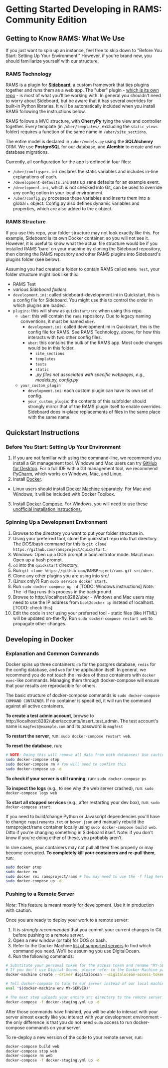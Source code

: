 # Getting Started Developing in RAMS: Community Edition

## Getting to Know RAMS: What We Use
 If you just want to spin up an instance, feel free to skip down to "Before You Start: Setting Up Your Environment." However, if you're brand new, you should familiarize yourself with our structure.

### RAMS Technology

RAMS is a plugin for [**Sideboard**](https://github.com/magfest/sideboard), a custom framework that ties plugins together and runs them as a web app. The "uber" plugin - [which is its own repo](https://github.com/RAMSProject/rams) - is most of what you'll be working with. In general you shouldn't need to worry about Sideboard, but be aware that it has several overrides for built-in Python libraries. It will be automatically included when you install RAMS following the instructions below.

 RAMS follows a MVC structure, with **CherryPy** tying the view and controller together. Every template (in `/uber/templates/`, excluding the `static_views` folder) requires a function of the same name in `/uber/site_sections`.

 The entire model is declared in `/uber/models.py` using the **SQLAlchemy** ORM. We use **PostgreSQL** for our database, and **Alembic** to create and run database migrations.

 Currently, all configuration for the app is defined in four files:
 * `/uber/configspec.ini` declares the static variables and includes in-line explanations of each.
 * `/development-defaults.ini` sets up sane defaults for an example event.
 * `/development.ini`, which is not checked into Git, can be used to override any config option in your local environment.
 * `/uber/config.py` processes these variables and inserts them into a global `c` object. Config.py also defines dynamic variables and properties, which are also added to the `c` object.
 
### RAMS Structure
If you use this repo, your folder structure may not look exactly like this. For example, Sideboard is its own Docker container, so you will not see it. However, it is useful to know what the actual file structure would be if you installed RAMS 'bare' on your machine by cloning the Sideboard repository, then cloning the RAMS repository and other RAMS plugins into Sideboard's plugins folder (see below).

Assuming you had created a folder to contain RAMS called `RAMS Test`, your folder structure might look like this:
* RAMS Test
 * *various Sideboard folders*
 * `development.ini`: called sideboard-development.ini in Quickstart, this is a config file for Sideboard. You might use this to control the order in which plugins are loaded.
 * `plugins`: this will show as `quickstart/src` when using this repo.
   * `uber`: this will contain the `rams` repository. Due to legacy naming conventions, it must be named `uber`.
     * `development.ini`: called development.ini in Quickstart, this is the config file for RAMS. See RAMS Technology, above, for how this interacts with two other config files.
     * `uber`: this contains the bulk of the RAMS app. Most code changes would be in this folder.
       * `site_sections`
       * `templates`
       * `tests`
       * `static`
       * *.py files not associated with specific webpages, e.g., models.py, config.py*
   * `your_custom_plugin`
     * `development.ini`: each custom plugin can have its own set of config.
     * `your_custom_plugin`: the contents of this subfolder should strongly mirror that of the RAMS plugin itself to enable overrides. Sideboard does in-place replacements of files in the same place with the same name.

## Quickstart Instructions
### Before You Start: Setting Up Your Environment
1. If you are not familiar with using the command-line, we recommend you install a Git management tool. Windows and Mac users can try [GitHub for Desktop](https://desktop.github.com/). For a full IDE with a Git management tool, we recommend [PyCharm](https://www.jetbrains.com/pycharm/), which works on Windows, Mac, and Linux.
2. Install [Docker](https://docs.docker.com/installation/#installation).
 * Linux users should install [Docker Machine](https://docs.docker.com/machine/install-machine/) separately. For Mac and Windows, it will be included with Docker Toolbox.
3. Install [Docker Compose](https://docs.docker.com/compose/install/). For Windows, you will need to use these [unofficial installation instructions.](http://stackoverflow.com/questions/29289785/how-to-install-docker-compose-on-windows)

### Spinning Up a Development Environment
1. Browse to the directory you want to put your folder structure in.
2. Using your preferred tool, clone the quickstart repo into that directory. The DOS/bash command for this is `git clone https://github.com/ramsproject/quickstart`.
3. Windows: Open up a DOS prompt in administrator mode. Mac/Linux: Open up a bash prompt.
4. `cd` into the `quickstart` directory.
5. Run `git clone https://github.com/RAMSProject/rams.git src/uber`.
6. Clone any other plugins you are using into src/
7. (Linux only?) Run `sudo service docker start`.
8. Run `sudo docker-compose up -d` [TODO: Windows instructions] *Note*: The -d flag runs this process in the background.
9. Browse to http://localhost:8282/uber - Windows and Mac users may need to use the IP address from `boot2docker ip` instead of localhost. [TODO: check this]
10. Edit the code in src/ using your preferred tool - static files (like HTML) will be updated on-the-fly. Run `sudo docker-compose restart web` to propagate other changes.

## Developing in Docker
### Explanation and Common Commands
Docker spins up three containers: `db` for the postgres database, `redis` for the config database, and `web` for the application itself. In general, we recommend you do not touch the insides of these containers with `docker exec`-like commands. Managing them through docker-compose will ensure that your results are reproducible for others.

The basic structure of docker-compose commands is `sudo docker-compose COMMAND CONTAINER`. If no container is specified, it will run the command against all active containers.

**To create a test admin account**, browse to http://localhost:8282/uber/accounts/insert_test_admin. The test account's name is `magfest@example.com` and its password is `magfest`

**To restart the server**, run: `sudo docker-compose restart web`.

**To reset the database**, run:
```bash
# NOTE: Doing this will remove all data from both databases! Use caution, please!
sudo docker-compose stop
sudo docker-compose rm # You will need to confirm this
sudo docker-compose up -d
```

**To check if your server is still running**, run: `sudo docker-compose ps`

**To inspect the logs** (e.g., to see why the web server crashed), run: `sudo docker-compose logs web`

**To start all stopped services** (e.g., after restarting your dev box), run: `sudo docker-compose start`

If you need to build/change Python or Javascript dependencies you'll have to change `requirements.txt` or `bower.json` and manually rebuild the ramsproject/rams container locally using `sudo docker-compose build web`. Ditto if you're changing something in Sideboard itself. Note: if you don't know if you're doing either of these, you probably aren't.

In rare cases, your containers may not pull all their files properly or may become corrupted. **To completely kill your containers and re-pull them**, run:
```bash
sudo docker stop
sudo docker rm
sudo docker rmi ramsproject/rams # You may need to use the -f flag here
sudo docker-compose up -d
```

### Pushing to a Remote Server
*Note*: This feature is meant mostly for development. Use it in production with caution.

Once you are ready to deploy your work to a remote server:

1. It is _strongly recommended_ that you commit your current changes to Git before pushing to a remote server.
2. Open a new window (or tab) for DOS or bash.
3. Refer to the Docker Machine [list of supported servers](https://docs.docker.com/machine/drivers/) to find which command you need. We'll be assuming you use DigitalOcean.
4. Run the following commands:

```bash
# Substitute your personal token for the access token and rename "MY-SERVER" anything you want. Don't use underscores, though.
# If you don't use Digital Ocean, please refer to the Docker Machine page for the right create command for you.
docker-machine create --driver digitalocean --digitalocean-access-token=YOUR_TOKEN_HERE MY-SERVER

# Tell docker-compose to talk to our server instead of our local machine.
eval "$(docker-machine env MY-SERVER)"

# The next step uploads your entire src directory to the remote server. It may take some time.
docker-compose -f docker-staging.yml up -d
```

After those commands have finished, you will be able to interact with your server almost exactly like you interact with your development environment - the only difference is that you do not need `sudo` access to run docker-compose commands on your server.

To re-deploy a new version of the code to your remote server, run:
```bash
docker-compose build web
docker-compose stop web
docker-compose rm web
docker-compose -f docker-staging.yml up -d
```
